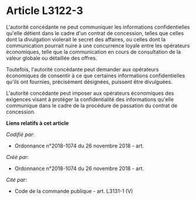 # Article L3122-3

L'autorité concédante ne peut communiquer les informations confidentielles qu'elle détient dans le cadre d'un contrat de
concession, telles que celles dont la divulgation violerait le secret des affaires, ou celles dont la communication pourrait
nuire à une concurrence loyale entre les opérateurs économiques, telle que la communication en cours de consultation de la
valeur globale ou détaillée des offres.

Toutefois, l'autorité concédante peut demander aux opérateurs économiques de consentir à ce que certaines informations
confidentielles qu'ils ont fournies, précisément désignées, puissent être divulguées.

L'autorité concédante peut imposer aux opérateurs économiques des exigences visant à protéger la confidentialité des
informations qu'elle communique dans le cadre de la procédure de passation du contrat de concession.

**Liens relatifs à cet article**

_Codifié par_:

  - Ordonnance n°2018-1074 du 26 novembre 2018 - art.

_Créé par_:

  - Ordonnance n°2018-1074 du 26 novembre 2018 - art.

_Cité par_:

  - Code de la commande publique - art. L3131-1 (V)
